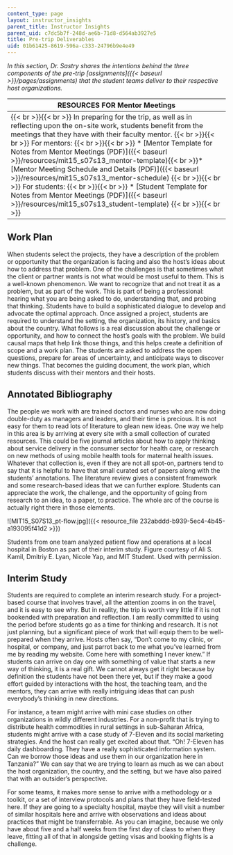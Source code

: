 ```yaml
---
content_type: page
layout: instructor_insights
parent_title: Instructor Insights
parent_uid: c7dc5b7f-248d-ae6b-71d8-d564ab3927e5
title: Pre-trip Deliverables
uid: 01b61425-8619-596a-c333-24796b9e4e49
---
```


_In this section, Dr. Sastry shares the intentions behind the three components of the pre-trip [assignments]({{< baseurl >}}/pages/assignments) that the student teams deliver to their respective host organizations._

| RESOURCES FOR Mentor Meetings |
| --- |
|  {{< br >}}{{< br >}} In preparing for the trip, as well as in reflecting upon the on-site work, students benefit from the meetings that they have with their faculty mentor. {{< br >}}{{< br >}} For mentors: {{< br >}}{{< br >}} *   [Mentor Template for Notes from Mentor Meetings (PDF)]({{< baseurl >}}/resources/mit15_s07s13_mentor-template){{< br >}}*   [Mentor Meeting Schedule and Details (PDF)]({{< baseurl >}}/resources/mit15_s07s13_mentor-schedule) {{< br >}}{{< br >}} For students: {{< br >}}{{< br >}} *   [Student Template for Notes from Mentor Meetings (PDF)]({{< baseurl >}}/resources/mit15_s07s13_student-template) {{< br >}}{{< br >}}  

Work Plan
---------

When students select the projects, they have a description of the problem or opportunity that the organization is facing and also the host’s ideas about how to address that problem. One of the challenges is that sometimes what the client or partner wants is not what would be most useful to them. This is a well-known phenomenon. We want to recognize that and not treat it as a problem, but as part of the work. This is part of being a professional: hearing what you are being asked to do, understanding that, and probing that thinking. Students have to build a sophisticated dialogue to develop and advocate the optimal approach. Once assigned a project, students are required to understand the setting, the organization, its history, and basics about the country. What follows is a real discussion about the challenge or opportunity, and how to connect the host’s goals with the problem. We build causal maps that help link those things, and this helps create a definition of scope and a work plan. The students are asked to address the open questions, prepare for areas of uncertainty, and anticipate ways to discover new things. That becomes the guiding document, the work plan, which students discuss with their mentors and their hosts.

Annotated Bibliography
----------------------

The people we work with are trained doctors and nurses who are now doing double-duty as managers and leaders, and their time is precious. It is not easy for them to read lots of literature to glean new ideas. One way we help in this area is by arriving at every site with a small collection of curated resources. This could be five journal articles about how to apply thinking about service delivery in the consumer sector for health care, or research on new methods of using mobile health tools for maternal health issues. Whatever that collection is, even if they are not all spot-on, partners tend to say that it is helpful to have that small curated set of papers along with the students’ annotations. The literature review gives a consistent framework and some research-based ideas that we can further explore. Students can appreciate the work, the challenge, and the opportunity of going from research to an idea, to a paper, to practice. The whole arc of the course is actually right there in those elements.

![MIT15_S07S13_pt-flow.jpg]({{< resource_file 232abddd-b939-5ec4-4b45-a193095f41d2 >}})

Students from one team analyzed patient flow and operations at a local hospital in Boston as part of their interim study. Figure courtesy of Ali S. Kamil, Dmitriy E. Lyan, Nicole Yap, and MIT Student. Used with permission.

Interim Study
-------------

Students are required to complete an interim research study. For a project-based course that involves travel, all the attention zooms in on the travel, and it is easy to see why. But in reality, the trip is worth very little if it is not bookended with preparation and reflection. I am really committed to using the period before students go as a time for thinking and research. It is not just planning, but a significant piece of work that will equip them to be well-prepared when they arrive. Hosts often say, “Don’t come to my clinic, or hospital, or company, and just parrot back to me what you’ve learned from me by reading my website. Come here with something I never knew.” If students can arrive on day one with something of value that starts a new way of thinking, it is a real gift. We cannot always get it right because by definition the students have not been there yet, but if they make a good effort guided by interactions with the host, the teaching team, and the mentors, they can arrive with really intriguing ideas that can push everybody’s thinking in new directions.

For instance, a team might arrive with mini case studies on other organizations in wildly different industries. For a non-profit that is trying to distribute health commodities in rural settings in sub-Saharan Africa, students might arrive with a case study of 7-Eleven and its social marketing strategies. And the host can really get excited about that. “Oh! 7-Eleven has daily dashboarding. They have a really sophisticated information system. Can we borrow those ideas and use them in our organization here in Tanzania?” We can say that we are trying to learn as much as we can about the host organization, the country, and the setting, but we have also paired that with an outsider’s perspective.

For some teams, it makes more sense to arrive with a methodology or a toolkit, or a set of interview protocols and plans that they have field-tested here. If they are going to a specialty hospital, maybe they will visit a number of similar hospitals here and arrive with observations and ideas about practices that might be transferrable. As you can imagine, because we only have about five and a half weeks from the first day of class to when they leave, fitting all of that in alongside getting visas and booking flights is a challenge.